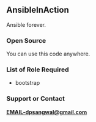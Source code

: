 ## AnsibleInAction
Ansible forever.

### Open Source
You can use this code anywhere.

### List of Role Required
* bootstrap


### Support or Contact
**EMAIL-dpsangwal@gmail.com**
